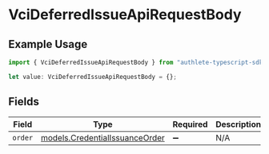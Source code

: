 # VciDeferredIssueApiRequestBody

## Example Usage

```typescript
import { VciDeferredIssueApiRequestBody } from "authlete-typescript-sdk/models/operations";

let value: VciDeferredIssueApiRequestBody = {};
```

## Fields

| Field                                                                     | Type                                                                      | Required                                                                  | Description                                                               |
| ------------------------------------------------------------------------- | ------------------------------------------------------------------------- | ------------------------------------------------------------------------- | ------------------------------------------------------------------------- |
| `order`                                                                   | [models.CredentialIssuanceOrder](../../models/credentialissuanceorder.md) | :heavy_minus_sign:                                                        | N/A                                                                       |